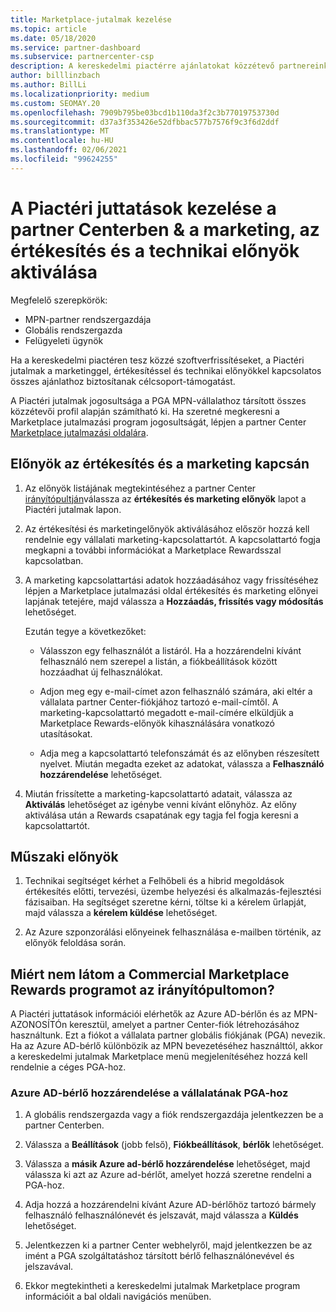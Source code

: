```yaml
---
title: Marketplace-jutalmak kezelése
ms.topic: article
ms.date: 05/18/2020
ms.service: partner-dashboard
ms.subservice: partnercenter-csp
description: A kereskedelmi piactérre ajánlatokat közzétevő partnereink jogosultak a marketing-támogatást nyújtó előnyökre.
author: billlinzbach
ms.author: BillLi
ms.localizationpriority: medium
ms.custom: SEOMAY.20
ms.openlocfilehash: 7909b795be03bcd1b110da3f2c3b77019753730d
ms.sourcegitcommit: d37a3f353426e52dfbbac577b7576f9c3f6d2ddf
ms.translationtype: MT
ms.contentlocale: hu-HU
ms.lasthandoff: 02/06/2021
ms.locfileid: "99624255"
---
```

# <a name="manage-marketplace-rewards-in-partner-center--activate-marketing-sales-and-technical-benefits"></a>A Piactéri juttatások kezelése a partner Centerben & a marketing, az értékesítés és a technikai előnyök aktiválása

Megfelelő szerepkörök:

- MPN-partner rendszergazdája
- Globális rendszergazda
- Felügyeleti ügynök

Ha a kereskedelmi piactéren tesz közzé szoftverfrissítéseket, a Piactéri jutalmak a marketinggel, értékesítéssel és technikai előnyökkel kapcsolatos összes ajánlathoz biztosítanak célcsoport-támogatást.

A Piactéri jutalmak jogosultsága a PGA MPN-vállalathoz társított összes közzétevői profil alapján számítható ki. Ha szeretné megkeresni a Marketplace jutalmazási program jogosultságát, lépjen a partner Center [Marketplace jutalmazási oldalára](https://partner.microsoft.com/dashboard/mpn/program/commercialmarketplace).

## <a name="sales-and-marketing-benefits"></a>Előnyök az értékesítés és a marketing kapcsán

1. Az előnyök listájának megtekintéséhez a partner Center [irányítópultján](https://partner.microsoft.com/dashboard)válassza az **értékesítés és marketing előnyök** lapot a Piactéri jutalmak lapon. 

2. Az értékesítési és marketingelőnyök aktiválásához először hozzá kell rendelnie egy vállalati marketing-kapcsolattartót. A kapcsolattartó fogja megkapni a további információkat a Marketplace Rewardsszal kapcsolatban.

3. A marketing kapcsolattartási adatok hozzáadásához vagy frissítéséhez lépjen a Marketplace jutalmazási oldal értékesítés és marketing előnyei lapjának tetejére, majd válassza a **Hozzáadás, frissítés vagy módosítás** lehetőséget. 

   Ezután tegye a következőket:

   - Válasszon egy felhasználót a listáról. Ha a hozzárendelni kívánt felhasználó nem szerepel a listán, a fiókbeállítások között hozzáadhat új felhasználókat.

   - Adjon meg egy e-mail-címet azon felhasználó számára, aki eltér a vállalata partner Center-fiókjához tartozó e-mail-címtől. A marketing-kapcsolattartó megadott e-mail-címére elküldjük a Marketplace Rewards-előnyök kihasználására vonatkozó utasításokat.

   - Adja meg a kapcsolattartó telefonszámát és az előnyben részesített nyelvet. Miután megadta ezeket az adatokat, válassza a **Felhasználó hozzárendelése** lehetőséget.

4. Miután frissítette a marketing-kapcsolattartó adatait, válassza az **Aktiválás** lehetőséget az igénybe venni kívánt előnyhöz. Az előny aktiválása után a Rewards csapatának egy tagja fel fogja keresni a kapcsolattartót.

## <a name="technical-benefits"></a>Műszaki előnyök

1. Technikai segítséget kérhet a Felhőbeli és a hibrid megoldások értékesítés előtti, tervezési, üzembe helyezési és alkalmazás-fejlesztési fázisaiban. Ha segítséget szeretne kérni, töltse ki a kérelem űrlapját, majd válassza a **kérelem küldése** lehetőséget.

2. Az Azure szponzorálási előnyeinek felhasználása e-mailben történik, az előnyök feloldása során.

## <a name="why-cant-i-see-the-commercial-marketplace-rewards-program-on-my-dashboard"></a>Miért nem látom a Commercial Marketplace Rewards programot az irányítópultomon?

A Piactéri juttatások információi elérhetők az Azure AD-bérlőn és az MPN-AZONOSÍTÓn keresztül, amelyet a partner Center-fiók létrehozásához használtunk. Ezt a fiókot a vállalata partner globális fiókjának (PGA) nevezik. Ha az Azure AD-bérlő különbözik az MPN bevezetéséhez használttól, akkor a kereskedelmi jutalmak Marketplace menü megjelenítéséhez hozzá kell rendelnie a céges PGA-hoz.

### <a name="to-associate-an-azure-ad-tenant-with-the-pga-of-your-company"></a>Azure AD-bérlő hozzárendelése a vállalatának PGA-hoz

1. A globális rendszergazda vagy a fiók rendszergazdája jelentkezzen be a partner Centerben.

2. Válassza a **Beállítások** (jobb felső), **Fiókbeállítások**, **bérlők** lehetőséget. 

3. Válassza a **másik Azure ad-bérlő hozzárendelése** lehetőséget, majd válassza ki azt az Azure ad-bérlőt, amelyet hozzá szeretne rendelni a PGA-hoz.

4. Adja hozzá a hozzárendelni kívánt Azure AD-bérlőhöz tartozó bármely felhasználó felhasználónevét és jelszavát, majd válassza a **Küldés** lehetőséget.

5. Jelentkezzen ki a partner Center webhelyről, majd jelentkezzen be az imént a PGA szolgáltatáshoz társított bérlő felhasználónevével és jelszavával.

6. Ekkor megtekintheti a kereskedelmi jutalmak Marketplace program információit a bal oldali navigációs menüben.

